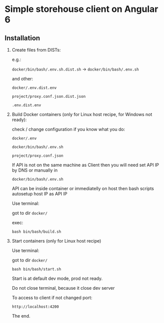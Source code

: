 # Simple storehouse client on Angular 6

## Installation

1. Create files from DISTs:

    e.g.:

    `docker/bin/bash/.env.sh.dist.sh`
    ->
    `docker/bin/bash/.env.sh`

    and other:

    `docker/.env.dist.env`

    `project/proxy.conf.json.dist.json`

    `.env.dist.env`

2. Build Docker containers (only for Linux host recipe, for Windows not ready):

    check / change configuration if you know what you do:

    `docker/.env`

    `docker/bin/bash/.env.sh`

    `project/proxy.conf.json`

    If API is not on the same machine as Client
    then you will need set API IP by DNS or manually in

    `docker/bin/bash/.env.sh`

    API can be inside container or immediatelly on host then bash scripts
    autosetup host IP as API IP

    Use terminal:

    got to dir `docker/`

    exec:

    `bash bin/bash/build.sh`


3. Start containers (only for Linux host recipe)

    Use terminal:

    got to dir `docker/`

    `bash bin/bash/start.sh`

    Start is at default dev mode, prod not ready.

    Do not close terminal, because it close dev server

    To access to client if not changed port:

    `http://localhost:4200`

    The end.